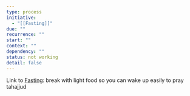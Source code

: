 ```yaml
---
type: process
initiative:
  - "[[Fasting]]"
due: ""
recurrence: ""
start: ""
context: ""
dependency: ""
status: not working
detail: false
---
```


Link to [Fasting](Initiatives/worship/Fasting.md): break with light food so you can wake up easily to pray tahajjud
